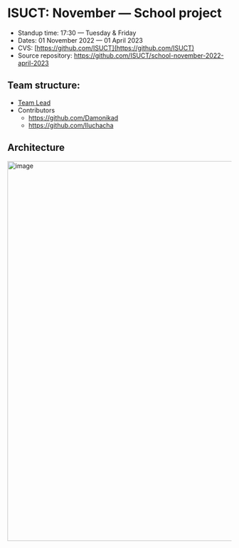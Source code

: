 # ISUCT: November — School project

- Standup time: 17:30 — Tuesday & Friday
- Dates: 01 November 2022 — 01 April 2023
- CVS: [https://github.com/ISUCT](https://github.com/ISUCT)
- Source repository: https://github.com/ISUCT/school-november-2022-april-2023

## Team structure:

- [Team Lead](https://github.com/Zimtir)
- Contributors
  - https://github.com/Damonikad
  - https://github.com/Iluchacha


## Architecture

<img width="854" alt="image" src="https://user-images.githubusercontent.com/32175240/205149165-7224992c-68e7-4701-b386-15073ac9ebdf.png">
